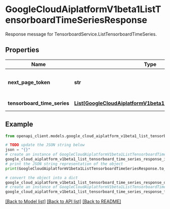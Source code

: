 # GoogleCloudAiplatformV1beta1ListTensorboardTimeSeriesResponse

Response message for TensorboardService.ListTensorboardTimeSeries.

## Properties

Name | Type | Description | Notes
------------ | ------------- | ------------- | -------------
**next_page_token** | **str** | A token, which can be sent as ListTensorboardTimeSeriesRequest.page_token to retrieve the next page. If this field is omitted, there are no subsequent pages. | [optional] 
**tensorboard_time_series** | [**List[GoogleCloudAiplatformV1beta1TensorboardTimeSeries]**](GoogleCloudAiplatformV1beta1TensorboardTimeSeries.md) | The TensorboardTimeSeries mathching the request. | [optional] 

## Example

```python
from openapi_client.models.google_cloud_aiplatform_v1beta1_list_tensorboard_time_series_response import GoogleCloudAiplatformV1beta1ListTensorboardTimeSeriesResponse

# TODO update the JSON string below
json = "{}"
# create an instance of GoogleCloudAiplatformV1beta1ListTensorboardTimeSeriesResponse from a JSON string
google_cloud_aiplatform_v1beta1_list_tensorboard_time_series_response_instance = GoogleCloudAiplatformV1beta1ListTensorboardTimeSeriesResponse.from_json(json)
# print the JSON string representation of the object
print(GoogleCloudAiplatformV1beta1ListTensorboardTimeSeriesResponse.to_json())

# convert the object into a dict
google_cloud_aiplatform_v1beta1_list_tensorboard_time_series_response_dict = google_cloud_aiplatform_v1beta1_list_tensorboard_time_series_response_instance.to_dict()
# create an instance of GoogleCloudAiplatformV1beta1ListTensorboardTimeSeriesResponse from a dict
google_cloud_aiplatform_v1beta1_list_tensorboard_time_series_response_from_dict = GoogleCloudAiplatformV1beta1ListTensorboardTimeSeriesResponse.from_dict(google_cloud_aiplatform_v1beta1_list_tensorboard_time_series_response_dict)
```
[[Back to Model list]](../README.md#documentation-for-models) [[Back to API list]](../README.md#documentation-for-api-endpoints) [[Back to README]](../README.md)


